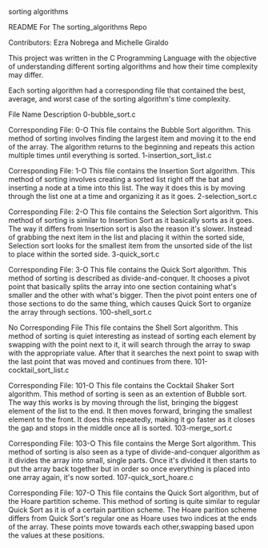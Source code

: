 sorting algorithms

README For The sorting_algorithms Repo

Contributors: Ezra Nobrega and Michelle Giraldo

This project was written in the C Programming Language with the objective of understanding different sorting algorithms and how their time complexity may differ.

Each sorting algorithm had a corresponding file that contained the best, average, and worst case of the sorting algorithm's time complexity.

File Name Description
0-bubble_sort.c

Corresponding File:
0-O This file contains the Bubble Sort algorithm. This method of sorting involves finding the largest item and moving it to the end of the array. The algorithm returns to the beginning and repeats this action multiple times until everything is sorted.
1-insertion_sort_list.c

Corresponding File:
1-O This file contains the Insertion Sort algorithm. This method of sorting involves creating a sorted list right off the bat and inserting a node at a time into this list. The way it does this is by moving through the list one at a time and organizing it as it goes.
2-selection_sort.c

Corresponding File:
2-O This file contains the Selection Sort algorithm. This method of sorting is similar to Insertion Sort as it basically sorts as it goes. The way it differs from Insertion sort is also the reason it's slower. Instead of grabbing the next item in the list and placing it within the sorted side, Selection sort looks for the smallest item from the unsorted side of the list to place within the sorted side.
3-quick_sort.c

Corresponding File:
3-O This file contains the Quick Sort algorithm. This method of sorting is described as divide-and-conquer. It chooses a pivot point that basically splits the array into one section containing what's smaller and the other with what's bigger. Then the pivot point enters one of those sections to do the same thing, which causes Quick Sort to organize the array through sections.
100-shell_sort.c

No Corresponding File
This file contains the Shell Sort algorithm. This method of sorting is quiet interesting as instead of sorting each element by swapping with the point next to it, it will search through the array to swap with the appropriate value. After that it searches the next point to swap with the last point that was moved and continues from there.
101-cocktail_sort_list.c

Corresponding File:
101-O This file contains the Cocktail Shaker Sort algorithm. This method of sorting is seen as an extention of Bubble sort. The way this works is by moving through the list, bringing the biggest element of the list to the end. It then moves forward, bringing the smallest element to the front. It does this repeatedly, making it go faster as it closes the gap and stops in the middle once all is sorted.
103-merge_sort.c

Corresponding File:
103-O This file contains the Merge Sort algorithm. This method of sorting is also seen as a type of divide-and-conquer algorithm as it divides the array into small, single parts. Once it's divided it then starts to put the array back together but in order so once everything is placed into one array again, it's now sorted.
107-quick_sort_hoare.c

Corresponding File:
107-O This file contains the Quick Sort algorithm, but of the Hoare partition scheme. This method of sorting is quite similar to regular Quick Sort as it is of a certain partition scheme. The Hoare parition scheme differs from Quick Sort's regular one as Hoare uses two indices at the ends of the array. These points move towards each other,swapping based upon the values at these positions.
